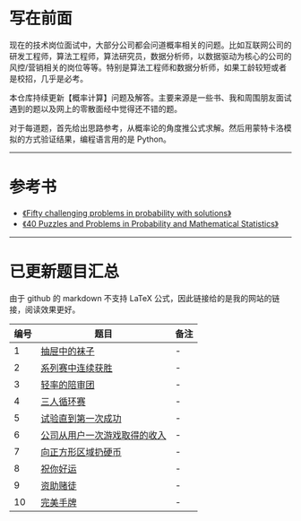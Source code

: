 # 写在前面

现在的技术岗位面试中，大部分公司都会问道概率相关的问题。比如互联网公司的研发工程师，算法工程师，算法研究员，数据分析师，以数据驱动为核心的公司的风控/营销相关的岗位等等。特别是算法工程师和数据分析师，如果工龄较短或者是校招，几乎是必考。

本仓库持续更新【概率计算】问题及解答。主要来源是一些书、我和周围朋友面试遇到的题以及网上的零散面经中觉得还不错的题。

对于每道题，首先给出思路参考，从概率论的角度推公式求解。然后用蒙特卡洛模拟的方式验证结果，编程语言用的是 Python。

---

# 参考书

- [《Fifty challenging problems in probability with solutions》](https://book.douban.com/subject/2193302/)
- [《40 Puzzles and Problems in Probability and Mathematical Statistics》](https://book.douban.com/subject/10124106/)

---

# 已更新题目汇总

由于 github 的 markdown 不支持 LaTeX 公式，因此链接给的是我的网站的链接，阅读效果更好。

| 编号 | 题目                                                                  | 备注 |
| --   | --                                                                    | -    |
| 1    | [抽屉中的袜子](https://chengzhaoxi.xyz/5b96d3b7.html)                 | -    |
| 2    | [系列赛中连续获胜](https://chengzhaoxi.xyz/7baa7d02.html)             | -    |
| 3    | [轻率的陪审团](https://chengzhaoxi.xyz/562429f2.html)                 | -    |
| 4    | [三人循环赛](https://chengzhaoxi.xyz/5ddc2958.html)                   | -    |
| 5    | [试验直到第一次成功](https://chengzhaoxi.xyz/a8fe89ba.html)           | -    |
| 6    | [公司从用户一次游戏取得的收入](https://chengzhaoxi.xyz/cbac9217.html) | -    |
| 7    | [向正方形区域扔硬币](https://chengzhaoxi.xyz/ecb676f8.html)           | -    |
| 8    | [祝你好运](https://chengzhaoxi.xyz/997685ba.html)                     | -    |
| 9    | [资助赌徒](https://chengzhaoxi.xyz/b39ddb37.html)                     | -    |
| 10   | [完美手牌](https://chengzhaoxi.xyz/c5969f62.html)                     | -    |






